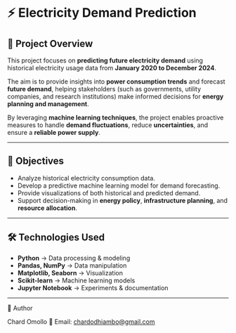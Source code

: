 # ⚡ Electricity Demand Prediction

## 📌 Project Overview
This project focuses on **predicting future electricity demand** using historical electricity usage data from **January 2020 to December 2024**.  

The aim is to provide insights into **power consumption trends** and forecast **future demand**, helping stakeholders (such as governments, utility companies, and research institutions) make informed decisions for **energy planning and management**.  

By leveraging **machine learning techniques**, the project enables proactive measures to handle **demand fluctuations**, reduce **uncertainties**, and ensure a **reliable power supply**.

---

## 🎯 Objectives
- Analyze historical electricity consumption data.  
- Develop a predictive machine learning model for demand forecasting.  
- Provide visualizations of both historical and predicted demand.  
- Support decision-making in **energy policy**, **infrastructure planning**, and **resource allocation**.

---

## 🛠️ Technologies Used
- **Python** → Data processing & modeling  
- **Pandas, NumPy** → Data manipulation  
- **Matplotlib, Seaborn** → Visualization  
- **Scikit-learn** → Machine learning models  
- **Jupyter Notebook** → Experiments & documentation  

---

👤 Author

Chard Omollo
📧 Email: chardodhiambo@gmail.com
